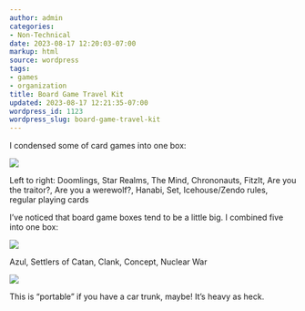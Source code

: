 ```yaml
---
author: admin
categories:
- Non-Technical
date: 2023-08-17 12:20:03-07:00
markup: html
source: wordpress
tags:
- games
- organization
title: Board Game Travel Kit
updated: 2023-08-17 12:21:35-07:00
wordpress_id: 1123
wordpress_slug: board-game-travel-kit
---
```

I condensed some of card games into one box:

[![](https://blog.za3k.com/wp-content/uploads/2023/08/cards_open-1024x710.jpg)](https://blog.za3k.com/wp-content/uploads/2023/08/cards_open-scaled.jpg)

Left to right: Doomlings, Star Realms, The Mind, Chrononauts, FitzIt, Are you the traitor?, Are you a werewolf?, Hanabi, Set, Icehouse/Zendo rules, regular playing cards

I’ve noticed that board game boxes tend to be a little big. I combined five into one box:

[![](https://blog.za3k.com/wp-content/uploads/2023/08/box_open-1024x834.jpg)](https://blog.za3k.com/wp-content/uploads/2023/08/box_open-scaled.jpg)

Azul, Settlers of Catan, Clank, Concept, Nuclear War

[![](https://blog.za3k.com/wp-content/uploads/2023/08/both_closed-1024x843.jpg)](https://blog.za3k.com/wp-content/uploads/2023/08/both_closed.jpg)

This is “portable” if you have a car trunk, maybe! It’s heavy as heck.
